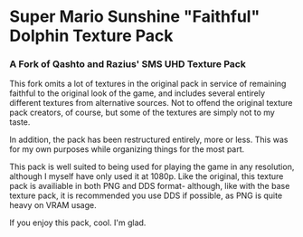 # Super Mario Sunshine "Faithful" Dolphin Texture Pack
### A Fork of Qashto and Razius' SMS UHD Texture Pack
	
This fork omits a lot of textures in the original pack in service of remaining faithful to the original look of the game, and includes several entirely different textures from alternative sources. Not to offend the original texture pack creators, of course, but some of the textures are simply not to my taste.

In addition, the pack has been restructured entirely, more or less. This was for my own purposes while organizing things for the most part.

This pack is well suited to being used for playing the game in any resolution, although I myself have only used it at 1080p. Like the original, this texture pack is availiable in both PNG and DDS format- although, like with the base texture pack, it is recommended you use DDS if possible, as PNG is quite heavy on VRAM usage.

If you enjoy this pack, cool. I'm glad.